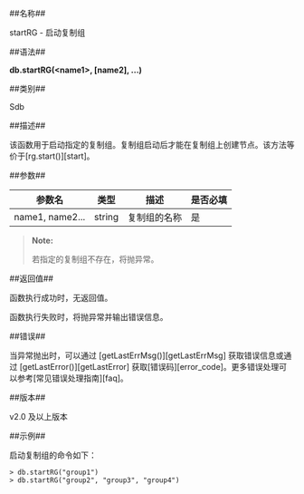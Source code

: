 ##名称##

startRG - 启动复制组

##语法##

**db.startRG(\<name1\>, [name2], ...)**

##类别##

Sdb

##描述##

该函数用于启动指定的复制组。复制组启动后才能在复制组上创建节点。该方法等价于[rg.start()][start]。

##参数##

| 参数名 | 类型    | 描述 			| 是否必填 	 |
| ------ | ------ 	| ------ 		| ------	 |
| name1, name2... 	 | string 	| 复制组的名称 	| 是 		 |

> **Note:**
>
> 若指定的复制组不存在，将抛异常。

##返回值##

函数执行成功时，无返回值。

函数执行失败时，将抛异常并输出错误信息。

##错误##

当异常抛出时，可以通过 [getLastErrMsg()][getLastErrMsg] 获取错误信息或通过 [getLastError()][getLastError] 获取[错误码][error_code]。更多错误处理可以参考[常见错误处理指南][faq]。

##版本##

v2.0 及以上版本

##示例##

启动复制组的命令如下：

```lang-javascript
> db.startRG("group1")
> db.startRG("group2", "group3", "group4")
```

[^_^]:
     本文使用的所有引用及链接
[start]:manual/Manual/Sequoiadb_Command/SdbReplicaGroup/start.md
[getLastErrMsg]:manual/Manual/Sequoiadb_Command/Global/getLastErrMsg.md
[getLastError]:manual/Manual/Sequoiadb_Command/Global/getLastError.md
[faq]:manual/FAQ/faq_sdb.md
[error_code]:manual/Manual/Sequoiadb_error_code.md
